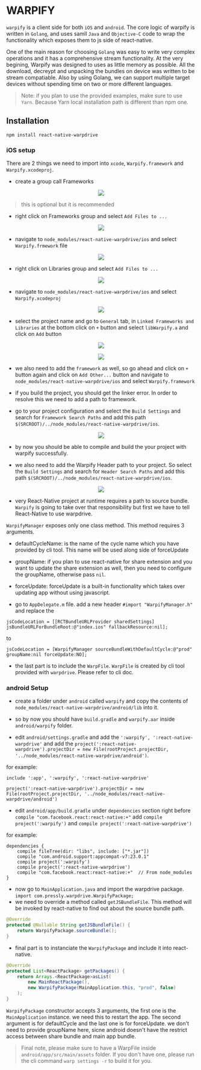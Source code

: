 # WARPIFY

`warpify` is a client side for both `iOS` and `android`. The core logic of warpify is written in `Golang`, and uses samll `Java` and `Objective-C` code 
to wrap the functionality which exposes them to js side of react-native.

One of the main reason for choosing `Golang` was easy to write very complex operations and it has a comprehensive stream functionality. At the very begining, 
Warpify was designed to uses as little memory as possible. All the download, decreypt and unpacking the bundles on device was written to be stream compatiable.
Also by using Golang, we can support multiple target devices without spending time on two or more different languages.

> Note: if you plan to use the provided examples, make sure to use `Yarn`. Because Yarn local installation path is different than npm one.

## Installation

```
npm install react-native-warpdrive
```

### iOS setup

There are 2 things we need to import into `xcode`, `Warpify.framework` and `Warpify.xcodeproj`.

- create a group call Frameworks

<p align="center">
    <img src ="https://github.com/pressly/warpdrive/raw/master/docs/images/ios-step1.png" />
</p>

> this is optional but it is recommended

- right click on Frameworks group and select `Add Files to ...`

<p align="center">
    <img src ="https://github.com/pressly/warpdrive/raw/master/docs/images/ios-step2.png" />
</p>

- navigate to `node_modules/react-native-warpdrive/ios` and select `Warpify.frmework` file

<p align="center">
    <img src ="https://github.com/pressly/warpdrive/raw/master/docs/images/ios-step3.png" />
</p>

- right click on Libraries group and select `Add Files to ...`

<p align="center">
    <img src ="https://github.com/pressly/warpdrive/raw/master/docs/images/ios-step4.png" />
</p>

- navigate to `node_modules/react-native-warpdrive/ios` and select `Warpify.xcodeproj`

<p align="center">
    <img src ="https://github.com/pressly/warpdrive/raw/master/docs/images/ios-step5.png" />
</p>

- select the project name and go to `General` tab, in `Linked Frameworks and Libraries` at the bottom click on `+` button and select `libWarpify.a` and click on `Add` button

<p align="center">
    <img src ="https://github.com/pressly/warpdrive/raw/master/docs/images/ios-step6.png" />
</p>

<p align="center">
    <img src ="https://github.com/pressly/warpdrive/raw/master/docs/images/ios-step7.png" />
</p>

- we also need to add the `framework` as well, so go ahead and click on `+` button again and click on `Add Other...` button and navigate to `node_modules/react-native-warpdrive/ios` and select `Warpify.framework`

- if you build the project, you should get the linker error. In order to resolve this we need to add a path to framework.

- go to your project configuration and select the `Build Settings` and search for `Framework Search Paths` and add this path `$(SRCROOT)/../node_modules/react-native-warpdrive/ios`.

<p align="center">
    <img src ="https://github.com/pressly/warpdrive/raw/master/docs/images/ios-step8.png" />
</p>

- by now you should be able to compile and build the your project with warpify successfully.

- we also need to add the Warpify Header path to your project. So select the `Build Settings` and search for `Header Search Paths` and add this path `$(SRCROOT)/../node_modules/react-native-warpdrive/ios`.

<p align="center">
    <img src ="https://github.com/pressly/warpdrive/raw/master/docs/images/ios-step9.png" />
</p>

- very React-Native project at runtime requires a path to source bundle. `Warpify` is going to take over that responsibility but first we have to tell React-Native to use warpdrive.

`WarpifyManager` exposes only one class method. This method requires 3 arguments.

- defaultCycleName: is the name of the cycle name which you have provided by cli tool. This name will be used along side of forceUpdate
- groupName: if you plan to use react-native for share extension and you want to update the share extension as well, then you need to configure the groupName, otherwise pass `nil`.
- forceUpdate: forceUpdate is a built-in functionality which takes over updating app without using javascript.

- go to `AppDelegate.m` file. add a new header `#import "WarpifyManager.h"` and replace the 

```obj-c
jsCodeLocation = [[RCTBundleURLProvider sharedSettings] jsBundleURLForBundleRoot:@"index.ios" fallbackResource:nil];
```

to

```obj-c
jsCodeLocation = [WarpifyManager sourceBundleWithDefaultCycle:@"prod" groupName:nil forceUpdate:NO];
```

- the last part is to include the `WarpFile`. `WarpFile` is created by cli tool provided with `warpdrive`. Please refer to cli doc.

### android Setup

- create a folder under `android` called `warpify` and copy the contents of `node_modules/react-native-warpdrive/android/lib` into it.

- so by now you should have `build.gradle` and `warpify.aar` inside `android/warpify` folder.

- edit `android/settings.gradle` and add the `':warpify', ':react-native-warpdrive'` and add the `project(':react-native-warpdrive').projectDir = new File(rootProject.projectDir, '../node_modules/react-native-warpdrive/android')`. 

for example:

```
include ':app', ':warpify', ':react-native-warpdrive'

project(':react-native-warpdrive').projectDir = new File(rootProject.projectDir, '../node_modules/react-native-warpdrive/android')
```

- edit `android/app/build.gradle` under `dependencies` section right before `compile "com.facebook.react:react-native:+"` add `compile project(':warpify')` and `compile project(':react-native-warpdrive')`

for example:

```
dependencies {
    compile fileTree(dir: "libs", include: ["*.jar"])
    compile "com.android.support:appcompat-v7:23.0.1"
    compile project(':warpify')
    compile project(':react-native-warpdrive')
    compile "com.facebook.react:react-native:+"  // From node_modules
}
```

- now go to `MainApplication.java` and import the warpdrive package. `import com.pressly.warpdrive.WarpifyPackage;`
- we need to override a method called `getJSBundleFile`. This method will be invoked by react-native to find out about the source bundle path.

```java
@Override
protected @Nullable String getJSBundleFile() {
    return WarpifyPackage.sourceBundle();
}
```

- final part is to instanciate the `WarpifyPackage` and include it into react-native.

```java
@Override
protected List<ReactPackage> getPackages() {
    return Arrays.<ReactPackage>asList(
        new MainReactPackage(),
        new WarpifyPackage(MainApplication.this, "prod", false)
    );
}
```

`WarpifyPackage` constructor accepts 3 arguments, the first one is the `MainApplication` instance. we need this to restart the app. The second argument is for defaultCycle and the last one is for forceUpdate.
we don't need to provide groupName here, sicne android doesn't have the restrict access between share bundle and main app bundle.

> Final note, please make sure to have a WarpFile inside `android/app/src/main/assets` folder. If you don't have one, please run the cli command `warp settings -r` to build it for you.
